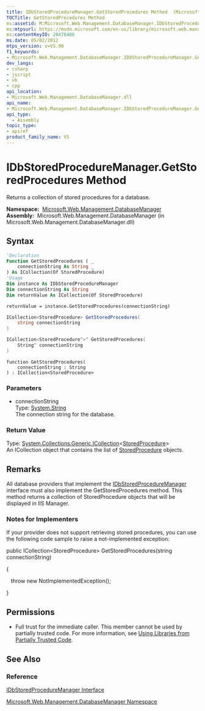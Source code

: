 ```yaml
---
title: IDbStoredProcedureManager.GetStoredProcedures Method  (Microsoft.Web.Management.DatabaseManager)
TOCTitle: GetStoredProcedures Method
ms:assetid: M:Microsoft.Web.Management.DatabaseManager.IDbStoredProcedureManager.GetStoredProcedures(System.String)
ms:mtpsurl: https://msdn.microsoft.com/en-us/library/microsoft.web.management.databasemanager.idbstoredproceduremanager.getstoredprocedures(v=VS.90)
ms:contentKeyID: 20476486
ms.date: 05/02/2012
mtps_version: v=VS.90
f1_keywords:
- Microsoft.Web.Management.DatabaseManager.IDbStoredProcedureManager.GetStoredProcedures
dev_langs:
- csharp
- jscript
- vb
- cpp
api_location:
- Microsoft.Web.Management.DatabaseManager.dll
api_name:
- Microsoft.Web.Management.DatabaseManager.IDbStoredProcedureManager.GetStoredProcedures
api_type:
  - Assembly
topic_type:
- apiref
product_family_name: VS
---
```


# IDbStoredProcedureManager.GetStoredProcedures Method

Returns a collection of stored procedures for a database.

**Namespace:**  [Microsoft.Web.Management.DatabaseManager](microsoft-web-management-databasemanager-namespace.md)  
**Assembly:**  Microsoft.Web.Management.DatabaseManager (in Microsoft.Web.Management.DatabaseManager.dll)

## Syntax

```vb
'Declaration
Function GetStoredProcedures ( _
    connectionString As String _
) As ICollection(Of StoredProcedure)
'Usage
Dim instance As IDbStoredProcedureManager
Dim connectionString As String
Dim returnValue As ICollection(Of StoredProcedure)

returnValue = instance.GetStoredProcedures(connectionString)
```

```csharp
ICollection<StoredProcedure> GetStoredProcedures(
    string connectionString
)
```

```cpp
ICollection<StoredProcedure^>^ GetStoredProcedures(
    String^ connectionString
)
```

```jscript
function GetStoredProcedures(
    connectionString : String
) : ICollection<StoredProcedure>
```

### Parameters

  - connectionString  
    Type: [System.String](https://msdn.microsoft.com/library/s1wwdcbf)  
    The connection string for the database.  

### Return Value

Type: [System.Collections.Generic.ICollection](https://msdn.microsoft.com/library/92t2ye13)\<[StoredProcedure](storedprocedure-class-microsoft-web-management-databasemanager.md)\>  
An ICollection object that contains the list of [StoredProcedure](storedprocedure-class-microsoft-web-management-databasemanager.md) objects.  

## Remarks

All database providers that implement the [IDbStoredProcedureManager](idbstoredproceduremanager-interface-microsoft-web-management-databasemanager.md) interface must also implement the GetStoredProcedures method. This method returns a collection of StoredProcedure objects that will be displayed in IIS Manager.

### 

### Notes for Implementers

If your provider does not support retrieving stored procedures, you can use the following code sample to raise a not-implemented exception:

public ICollection\<StoredProcedure\> GetStoredProcedures(string connectionString)

{

   throw new NotImplementedException();

}

## Permissions

  - Full trust for the immediate caller. This member cannot be used by partially trusted code. For more information, see [Using Libraries from Partially Trusted Code](https://msdn.microsoft.com/library/8skskf63).

## See Also

### Reference

[IDbStoredProcedureManager Interface](idbstoredproceduremanager-interface-microsoft-web-management-databasemanager.md)

[Microsoft.Web.Management.DatabaseManager Namespace](microsoft-web-management-databasemanager-namespace.md)

